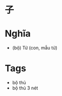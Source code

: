 # 子

# Nghĩa
* (bộ) Tử (con, mẫu tử)

# Tags
* bộ thủ
*  bộ thủ 3 nét

<script>window.HANZI_FIELD='子';</script>
